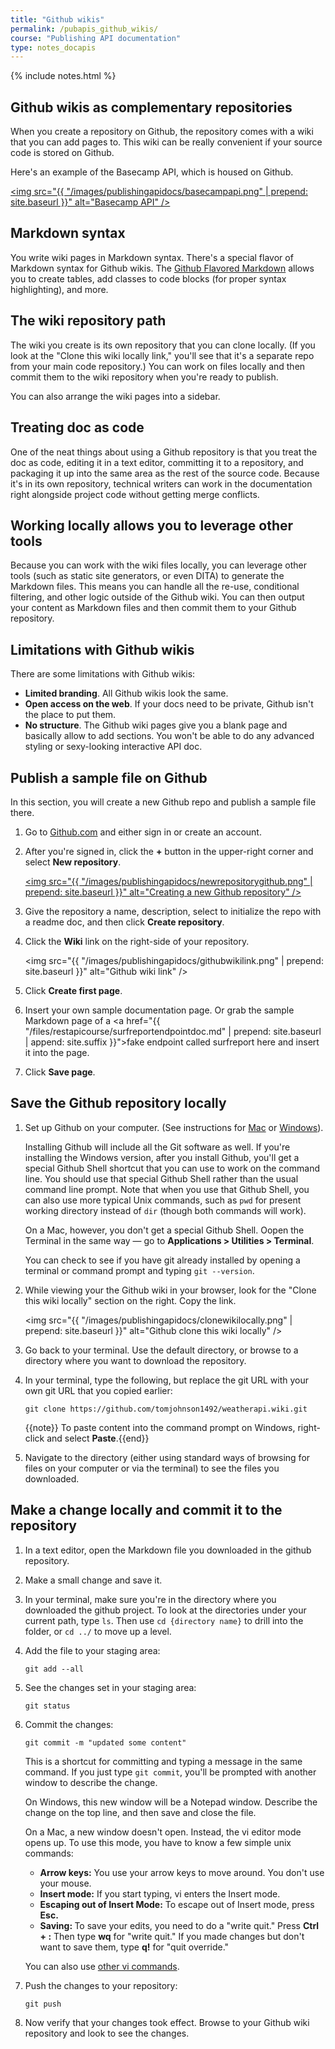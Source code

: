 ```yaml
---
title: "Github wikis"
permalink: /pubapis_github_wikis/
course: "Publishing API documentation"
type: notes_docapis
---
```

{% include notes.html %}

## Github wikis as complementary repositories

When you create a repository on Github, the repository comes with a wiki that you can add pages to. This wiki can be really convenient if your source code is stored on Github. 

Here's an example of the Basecamp API, which is housed on Github.

<a href="https://github.com/basecamp/bcx-api"><img src="{{ "/images/publishingapidocs/basecampapi.png" | prepend: site.baseurl }}" alt="Basecamp API" /></a>

## Markdown syntax
You write wiki pages in Markdown syntax. There's a special flavor of Markdown syntax for Github wikis. The [Github Flavored Markdown](https://help.github.com/articles/github-flavored-markdown/) allows you to create tables, add classes to code blocks (for proper syntax highlighting), and more.

## The wiki repository path

The wiki you create is its own repository that you can clone locally. (If you look at the "Clone this wiki locally link," you'll see that it's a separate repo from your main code repository.) You can work on files locally and then commit them to the wiki repository when you're ready to publish. 

You can also arrange the wiki pages into a sidebar.

## Treating doc as code

One of the neat things about using a Github repository is that you treat the doc as code, editing it in a text editor, committing it to a repository, and packaging it up into the same area as the rest of the source code. Because it's in its own repository, technical writers can work in the documentation right alongside project code without getting merge conflicts.

## Working locally allows you to leverage other tools

Because you can work with the wiki files locally, you can leverage other tools (such as static site generators, or even DITA) to generate the Markdown files. This means you can handle all the re-use, conditional filtering, and other logic outside of the Github wiki. You can then output your content as Markdown files and then commit them to your Github repository.

## Limitations with Github wikis

There are some limitations with Github wikis: 

* **Limited branding**. All Github wikis look the same.
* **Open access on the web**. If your docs need to be private, Github isn't the place to put them.
* **No structure**. The Github wiki pages give you a blank page and basically allow to add sections. You won't be able to do any advanced styling or sexy-looking interactive API doc.

## Publish a sample file on Github

In this section, you will create a new Github repo and publish a sample file there.

1. Go to [Github.com](http://github.com) and either sign in or create an account.
2. After you're signed in, click the **+** button in the upper-right corner and select **New repository**.
	
	<a href="https://github.com/new"><img src="{{ "/images/publishingapidocs/newrepositorygithub.png" | prepend: site.baseurl }}" alt="Creating a new Github repository" /></a>
	
3. Give the repository a name, description, select to initialize the repo with a readme doc, and then click **Create repository**.
4. Click the **Wiki** link on the right-side of your repository.
	
	<img src="{{ "/images/publishingapidocs/githubwikilink.png" | prepend: site.baseurl }}" alt="Github wiki link" />
	
5. Click **Create first page**.
6. Insert your own sample documentation page. Or grab the sample Markdown page of a <a href="{{ "/files/restapicourse/surfreportendpointdoc.md" | prepend: site.baseurl | append: site.suffix }}">fake endpoint called surfreport here</a> and insert it into the page.
7. Click **Save page**.

## Save the Github repository locally

1. Set up Github on your computer. (See instructions for [Mac](https://help.github.com/articles/set-up-git/#platform-mac) or [Windows](https://help.github.com/articles/set-up-git/#platform-windows)). 

	Installing Github will include all the Git software as well. If you're installing the Windows version, after you install Github, you'll get a special Github Shell shortcut that you can use to work on the command line. You should use that special Github Shell rather than the usual command line prompt. Note that when you use that Github Shell, you can also use more typical Unix commands, such as `pwd` for present working directory instead of `dir` (though both commands will work). 
	
	On a Mac, however, you don't get a special Github Shell. Oopen the Terminal in the same way &mdash; go to **Applications > Utilities > Terminal**. 
	
	You can check to see if you have git already installed by opening a terminal or command prompt and typing `git --version`. 
	
2. While viewing your the Github wiki in your browser, look for the "Clone this wiki locally" section on the right. Copy the link. 
	
	<img src="{{ "/images/publishingapidocs/clonewikilocally.png" | prepend: site.baseurl }}" alt="Github clone this wiki locally" />
	
3. Go back to your terminal. Use the default directory, or browse to a directory where you want to download the repository. 
4. In your terminal, type the following, but replace the git URL with your own git URL that you copied earlier:
	
	```
	git clone https://github.com/tomjohnson1492/weatherapi.wiki.git
	```
	
	{{note}} To paste content into the command prompt on Windows, right-click and select <b>Paste</b>.{{end}}
	
5. Navigate to the directory (either using standard ways of browsing for files on your computer or via the terminal) to see the files you downloaded. 

## Make a change locally and commit it to the repository

1. In a text editor, open the Markdown file you downloaded in the github repository. 
2. Make a small change and save it.
3. In your terminal, make sure you're in the directory where you downloaded the github project. To look at the directories under your current path, type `ls`. Then use `cd {directory name}` to drill into the folder, or `cd ../` to move up a level.
	
4. Add the file to your staging area:
		
	```
	git add --all
	```
		
4. See the changes set in your staging area:
	
	```
	git status
	```
	
5. Commit the changes:
	
	```
	git commit -m "updated some content"
	```
	
	This is a shortcut for committing and typing a message in the same command. If you just type `git commit`, you'll be prompted with another window to describe the change. 
	
	On Windows, this new window will be a Notepad window. Describe the change on the top line, and then save and close the file. 
	
	On a Mac, a new window doesn't open. Instead, the vi editor mode opens up. To use this mode, you have to know a few simple unix commands:
	<ul>
	<li><b>Arrow keys:</b> You use your arrow keys to move around. You don't use your mouse.</li>
	<li><b>Insert mode:</b> If you start typing, vi enters the Insert mode.</li>
	<li><b>Escaping out of Insert Mode:</b> To escape out of Insert mode, press <b>Esc.</b></li>
	<li><b>Saving: </b>To save your edits, you need to do a "write quit." Press <b>Ctrl + :</b> Then type <b>wq</b> for "write quit." If you made changes but don't want to save them, type <b>q!</b> for "quit override."</li>
	</ul>
	<p>You can also use <a href="http://www.cs.rit.edu/~cslab/vi.html">other vi commands</a>.</p>
	
6. Push the changes to your repository:
	
	```
	git push
	```
	
7. Now verify that your changes took effect. Browse to your Github wiki repository and look to see the changes.
